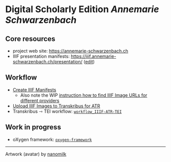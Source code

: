 # Digital Scholarly Edition *Annemarie Schwarzenbach*

## Core resources

* project web site: https://annemarie-schwarzenbach.ch
* IIIF presentation manifests: https://iiif.annemarie-schwarzenbach.ch/presentation/ ([edit](https://github.com/dse-as/i3f))

## Workflow

* [Create IIIF Manifests](https://github.com/dse-as/i3f?tab=readme-ov-file#contributing-manifests)
  * Also note the WIP [instruction how to find IIIF Image URLs for different providers](https://docs.annemarie-schwarzenbach.ch/arbeitsschritte/IIIF-manifest-anlegen) 
* [Upload IIIF Images to Transkribus for ATR](https://github.com/dse-as/workflow_IIIF-ATR-TEI/issues/new/choose)
* Transkribus ⇾ TEI workflow: [`workflow_IIIF-ATR-TEI`](https://github.com/dse-as/workflow_IIIF-ATR-TEI)

## Work in progress

* oXygen framework: [`oxygen-framework`](https://github.com/dse-as/oxygen-framework)

---

Artwork (avatar) by [nanomilk](https://www.deviantart.com/nanomilk/art/annemarie-schwarzenbach-179776775)


<!--

**Here are some ideas to get you started:**

🙋‍♀️ A short introduction - what is your organization all about?
🌈 Contribution guidelines - how can the community get involved?
👩‍💻 Useful resources - where can the community find your docs? Is there anything else the community should know?
🍿 Fun facts - what does your team eat for breakfast?
🧙 Remember, you can do mighty things with the power of [Markdown](https://docs.github.com/github/writing-on-github/getting-started-with-writing-and-formatting-on-github/basic-writing-and-formatting-syntax)
-->
